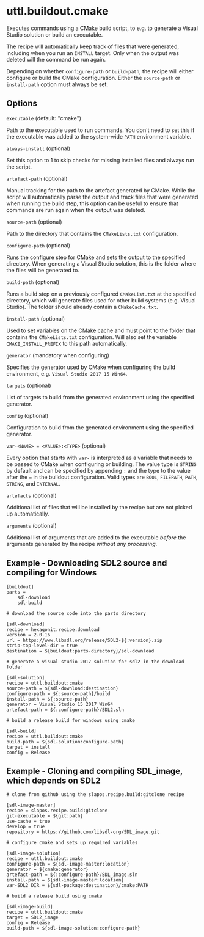 # uttl.buildout.cmake

Executes commands using a CMake build script, to e.g. to generate a Visual Studio solution or build an executable.

The recipe will automatically keep track of files that were generated, including when you run an `INSTALL` target. Only when the output was deleted will the command be run again.

Depending on whether `configure-path` or `build-path`, the recipe will either configure or build the CMake configuration. Either the `source-path` or `install-path` option must always be set.

## Options

`executable` (default: "cmake")

Path to the executable used to run commands. You don't need to set this if the executable was added to the system-wide `PATH` environment variable.

`always-install` (optional)

Set this option to 1 to skip checks for missing installed files and always run the script.

`artefact-path` (optional)

Manual tracking for the path to the artefact generated by CMake. While the script will automatically parse the output and track files that were generated when running the build step, this option can be useful to ensure that commands are run again when the output was deleted.

`source-path` (optional)

Path to the directory that contains the `CMakeLists.txt` configuration.

`configure-path` (optional)

Runs the configure step for CMake and sets the output to the specified directory. When generating a Visual Studio solution, this is the folder where the files will be generated to.

`build-path` (optional)

Runs a build step on a previously configured `CMakeList.txt` at the specified directory, which will generate files used for other build systems (e.g. Visual Studio). The folder should already contain a `CMakeCache.txt`.

`install-path` (optional)

Used to set variables on the CMake cache and must point to the folder that contains the `CMakeLists.txt` configuration. Will also set the variable `CMAKE_INSTALL_PREFIX` to this path automatically.

`generator` (mandatory when configuring)

Specifies the generator used by CMake when configuring the build environment, e.g. `Visual Studio 2017 15 Win64`.

`targets` (optional)

List of targets to build from the generated environment using the specified generator.

`config` (optional)

Configuration to build from the generated environment using the specified generator.

`var-<NAME> = <VALUE>:<TYPE>` (optional)

Every option that starts with `var-` is interpreted as a variable that needs to be passed to CMake when configuring or building. The value type is `STRING` by default and can be specified by appending `:` and the type to the value after the `=` in the buildout configuration. Valid types are `BOOL`, `FILEPATH`, `PATH`, `STRING`, and `INTERNAL`.

`artefacts` (optional)

Additional list of files that will be installed by the recipe but are not picked up automatically.

`arguments` (optional)

Additional list of arguments that are added to the executable _before_ the arguments generated by the recipe _without any processing_.

## Example - Downloading SDL2 source and compiling for Windows

	[buildout]
	parts = 
		sdl-download
		sdl-build

	# download the source code into the parts directory

	[sdl-download]
	recipe = hexagonit.recipe.download
	version = 2.0.16
	url = https://www.libsdl.org/release/SDL2-${:version}.zip
	strip-top-level-dir = true
	destination = ${buildout:parts-directory}/sdl-download

	# generate a visual studio 2017 solution for sdl2 in the download folder

	[sdl-solution]
	recipe = uttl.buildout:cmake
	source-path = ${sdl-download:destination}
	configure-path = ${:source-path}/build
	install-path = ${:source-path}
	generator = Visual Studio 15 2017 Win64
	artefact-path = ${:configure-path}/SDL2.sln

	# build a release build for windows using cmake

	[sdl-build]
	recipe = uttl.buildout:cmake
	build-path = ${sdl-solution:configure-path}
	target = install
	config = Release

## Example - Cloning and compiling SDL_image, which depends on SDL2

	# clone from github using the slapos.recipe.build:gitclone recipe

	[sdl-image-master]
	recipe = slapos.recipe.build:gitclone
	git-executable = ${git:path}
	use-cache = true
	develop = true
	repository = https://github.com/libsdl-org/SDL_image.git

	# configure cmake and sets up required variables

	[sdl-image-solution]
	recipe = uttl.buildout:cmake
	configure-path = ${sdl-image-master:location}
	generator = ${cmake:generator}
	artefact-path = ${:configure-path}/SDL_image.sln
	install-path = ${sdl-image-master:location}
	var-SDL2_DIR = ${sdl-package:destination}/cmake:PATH

	# build a release build using cmake

	[sdl-image-build]
	recipe = uttl.buildout:cmake
	target = SDL2_image
	config = Release
	build-path = ${sdl-image-solution:configure-path}